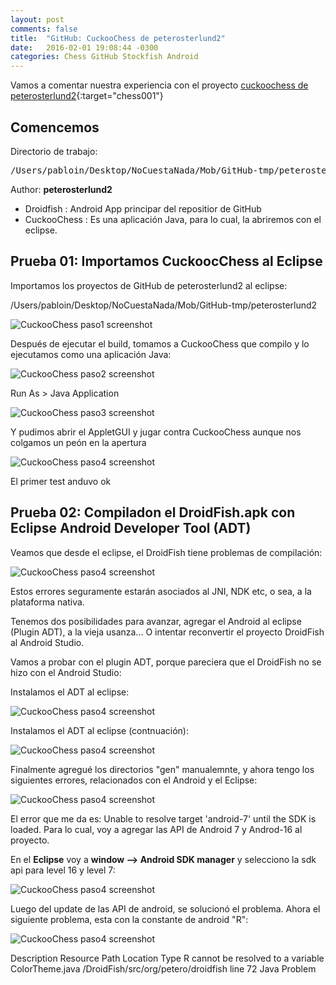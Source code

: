 ```yaml
---
layout: post
comments: false
title:  "GitHub: CuckooChess de peterosterlund2"
date:   2016-02-01 19:08:44 -0300
categories: Chess GitHub Stockfish Android
---
```

Vamos a comentar nuestra experiencia con el proyecto [cuckoochess de peterosterlund2][github-chess-001-cuckoochess]{:target="chess001"}

## Comencemos

Directorio de trabajo:

<pre>
/Users/pabloin/Desktop/NoCuestaNada/Mob/GitHub-tmp/peterosterlund2/CuckooChess
</pre>

Author: **peterosterlund2**

-  Droidfish   : Android App principar del repositior de GitHub
-  CuckooChess : Es una aplicación Java, para lo cual, la abriremos con el eclipse.



## Prueba 01: Importamos CuckoocChess al Eclipse

Importamos los proyectos de GitHub de peterosterlund2 al eclipse:

/Users/pabloin/Desktop/NoCuestaNada/Mob/GitHub-tmp/peterosterlund2

![CuckooChess paso1 screenshot](/assets/post_002_img1.png)

Después de ejecutar el build, tomamos a CuckooChess que compilo y lo ejecutamos como una aplicación Java:

![CuckooChess paso2 screenshot](/assets/post_002_img2.png)

Run As > Java Application

![CuckooChess paso3 screenshot](/assets/post_002_img3.png)

Y pudimos abrir el AppletGUI y jugar contra CuckooChess aunque nos colgamos un peón en la apertura

![CuckooChess paso4 screenshot](/assets/post_002_img4.png)

El primer test anduvo ok

## Prueba 02: Compiladon el DroidFish.apk con Eclipse Android Developer Tool (ADT)

Veamos que desde el eclipse, el DroidFish tiene problemas de compilación:

![CuckooChess paso4 screenshot](/assets/post_002_img4b.png)

Estos errores seguramente estarán asociados al JNI, NDK etc, o sea, a la plataforma nativa.

Tenemos dos posibilidades para avanzar, agregar el Android al eclipse (Plugin ADT), a la vieja usanza...
O intentar reconvertir el proyecto DroidFish al Android Studio.

Vamos a probar con el plugin ADT, porque pareciera que el DroidFish no se hizo con el Android Studio:

Instalamos el ADT al eclipse:

![CuckooChess paso4 screenshot](/assets/post_002_img5.png)

Instalamos el ADT al eclipse (contnuación):

![CuckooChess paso4 screenshot](/assets/post_002_img6.png)

Finalmente agregué los directorios "gen" manualemnte, y ahora tengo los siguientes errores, relacionados con el Android y el Eclipse:

![CuckooChess paso4 screenshot](/assets/post_002_img7.png)

El error que me da es:
Unable to resolve target 'android-7' until the SDK is loaded.
Para lo cual, voy a agregar las API de Android 7 y Androd-16 al proyecto.

En el **Eclipse** voy a **window --> Android SDK manager** y selecciono la sdk api  para level 16 y level 7:

![CuckooChess paso4 screenshot](/assets/post_002_img8.png)

Luego del update de las API de android, se solucionó el problema.
Ahora el siguiente problema, esta con la constante de android "R":

![CuckooChess paso4 screenshot](/assets/post_002_img9.png)

Description	Resource	Path	Location	Type
R cannot be resolved to a variable
	ColorTheme.java
	/DroidFish/src/org/petero/droidfish	line 72	Java Problem






[github-chess-001-droidfish]:                https://github.com/peterosterlund2/droidfish
[github-chess-001-cuckoochess]:             https://github.com/peterosterlund2/droidfish/tree/master/CuckooChess
[github-chess-002-droidfishchess_android]:   https://github.com/elitecoder/droidfishchess_android
[github-chess-003-stockfishchess-ios]:       https://github.com/elitecoder/stockfishchess-ios
[github-chess-004-stockfishchess-android]:   https://github.com/mqprichard/stockfishchess-android
